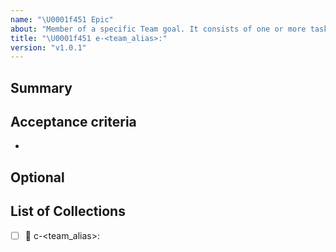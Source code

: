 ```yaml
---
name: "\U0001f451 Epic"
about: "Member of a specific Team goal. It consists of one or more task-collections"
title: "\U0001f451 e-<team_alias>:"
version: "v1.0.1"
---
```


## Summary

## Acceptance criteria
- 

**Optional**
- 


## List of Collections

- [ ] :card_index: c-<team_alias>:
